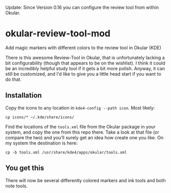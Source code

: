 Update: Since Version 0.16 you can configure the review tool from within
Okular.

okular-review-tool-mod
======================

Add magic markers with different colors to the review tool in Okular (KDE)

There is this awesome Review-Tool in Okular, that is unfortunately
lacking a bit configurability (though that appears to be on the wishlist).  I
think it could be an incredibly helpful study tool if it gets a bit more
polish.  Anyway, it can still be customized, and I'd like to give you a little
head start if you want to do that.

Installation
------------

Copy the icons to any location in `kde4-config --path icon`.  Most likely:

    cp icons/* ~/.kde/share/icons/

Find the locations of the `tools.xml` file from the Okular package in your
system, and copy the one from this repo there.  Take a look at that file (or
compare the two) and you'll surely get an idea how create one you like.
On my system the destination is here:

    cp -b tools.xml /usr/share/kde4/apps/okular/tools.xml

You get this
------------
There will now be several differently colored markers and ink tools and both
note tools.
